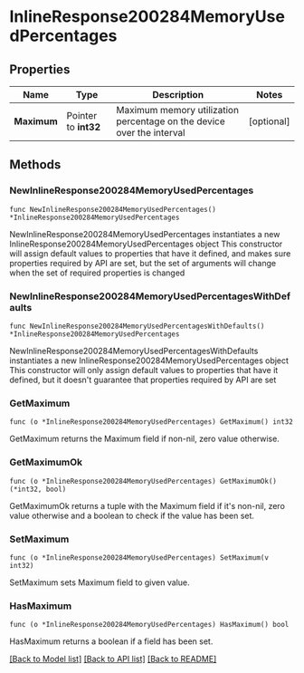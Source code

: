 # InlineResponse200284MemoryUsedPercentages

## Properties

Name | Type | Description | Notes
------------ | ------------- | ------------- | -------------
**Maximum** | Pointer to **int32** | Maximum memory utilization percentage on the device over the interval | [optional] 

## Methods

### NewInlineResponse200284MemoryUsedPercentages

`func NewInlineResponse200284MemoryUsedPercentages() *InlineResponse200284MemoryUsedPercentages`

NewInlineResponse200284MemoryUsedPercentages instantiates a new InlineResponse200284MemoryUsedPercentages object
This constructor will assign default values to properties that have it defined,
and makes sure properties required by API are set, but the set of arguments
will change when the set of required properties is changed

### NewInlineResponse200284MemoryUsedPercentagesWithDefaults

`func NewInlineResponse200284MemoryUsedPercentagesWithDefaults() *InlineResponse200284MemoryUsedPercentages`

NewInlineResponse200284MemoryUsedPercentagesWithDefaults instantiates a new InlineResponse200284MemoryUsedPercentages object
This constructor will only assign default values to properties that have it defined,
but it doesn't guarantee that properties required by API are set

### GetMaximum

`func (o *InlineResponse200284MemoryUsedPercentages) GetMaximum() int32`

GetMaximum returns the Maximum field if non-nil, zero value otherwise.

### GetMaximumOk

`func (o *InlineResponse200284MemoryUsedPercentages) GetMaximumOk() (*int32, bool)`

GetMaximumOk returns a tuple with the Maximum field if it's non-nil, zero value otherwise
and a boolean to check if the value has been set.

### SetMaximum

`func (o *InlineResponse200284MemoryUsedPercentages) SetMaximum(v int32)`

SetMaximum sets Maximum field to given value.

### HasMaximum

`func (o *InlineResponse200284MemoryUsedPercentages) HasMaximum() bool`

HasMaximum returns a boolean if a field has been set.


[[Back to Model list]](../README.md#documentation-for-models) [[Back to API list]](../README.md#documentation-for-api-endpoints) [[Back to README]](../README.md)


